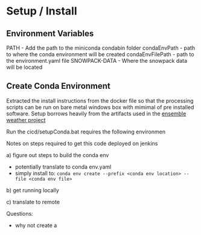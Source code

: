 # Setup / Install

## Environment Variables

PATH                - Add the path to the miniconda condabin folder
condaEnvPath        - path to where the conda environment will be created
condaEnvFilePath    - path to the environment.yaml file
SNOWPACK-DATA       - Where the snowpack data will be located



## Create Conda Environment

Extracted the install instructions from the docker file so that the 
processing scripts can be run on bare metal windows box with mimimal of 
pre installed software.  Setup borrows heavily from the artifacts used in 
the [ensemble weather project](https://github.com/bcgov/nr-rfc-ensweather)

Run the cicd/setupConda.bat
requires the following environmen









Notes on steps required to get this code deployed on jenkins

a) figure out steps to build the conda env
   - potentially translate to conda env.yaml
   - simply install to:
     `conda env create --prefix <conda env location> --file <conda env file> `

b) get running locally

c) translate to remote


Questions:
  * why not create a 